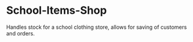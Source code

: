 # School-Items-Shop
Handles stock for a school clothing store, allows for saving of customers and orders.
